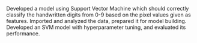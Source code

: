 Developed a model using Support Vector Machine which should correctly classify the handwritten digits from 0-9 based on the pixel values given as features.
Imported and analyzed the data, prepared it for model building. Developed an SVM model with hyperparameter tuning, and evaluated its performance.

